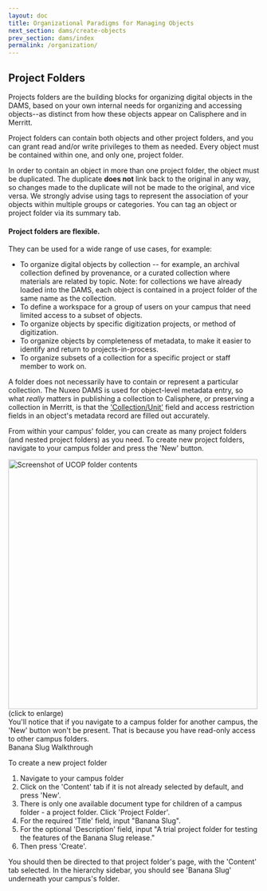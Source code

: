 ```yaml
---
layout: doc
title: Organizational Paradigms for Managing Objects
next_section: dams/create-objects
prev_section: dams/index
permalink: /organization/
---
```


## Project Folders

Projects folders are the building blocks for organizing digital objects in the DAMS, based on your own internal needs for organizing and accessing objects--as distinct from how these objects appear on Calisphere and in Merritt.

Project folders can contain both objects and other project folders, and you can grant read and/or write privileges to them as needed. Every object must be contained within one, and only one, project folder.

<div class="note">In order to contain an object in more than one project folder, the object must be duplicated. The duplicate <b>does not</b> link back to the original in any way, so changes made to the duplicate will not be made to the original, and vice versa. We strongly advise using tags to represent the association of your objects within multiple groups or categories. You can tag an object or project folder via its summary tab.</div>

#### Project folders are flexible.
They can be used for a wide range of use cases, for example:

  - To organize digital objects by collection -- for example, an archival collection defined by provenance, or a curated collection where materials are related by topic.
    Note: for collections we have already loaded into the DAMS, each object is contained in a project folder of the same      name as the collection. 
  - To define a workspace for a group of users on your campus that need limited access to a subset of objects. 
  - To organize objects by specific digitization projects, or method of digitization. 
  - To organize objects by completeness of metadata, to make it easier to identify and return to projects-in-process. 
  - To organize subsets of a collection for a specific project or staff member to work on.
  
<div class="note">A folder does not necessarily have to contain or represent a particular collection. The Nuxeo DAMS is used for object-level metadata entry, so what <i>really</i> matters in publishing a collection to Calisphere, or preserving a collection in Merritt, is that the <a href="" class="notelink">'Collection/Unit'</a> field and access restriction fields in an object's metadata record are filled out accurately.</div>

From within your campus' folder, you can create as many project folders (and nested project folders) as you need. To create new project folders, navigate to your campus folder and press the 'New' button. 

<a class="img-popup" href="{{ site.url }}{{ site.baseurl }}/images/2_UCOP-folder.png">
  <img src="{{ site.url }}{{ site.baseurl }}/images/2_UCOP-folder.png" alt="Screenshot of UCOP folder contents" style="width: 500px">
</a>
<br>(click to enlarge)

<div class="note">You'll notice that if you navigate to a campus folder for another campus, the 'New' button won't be present. That is because you have read-only access to other campus folders.</div>

<div class="walkthrough">Banana Slug Walkthrough</div>

To create a new project folder 

1. Navigate to your campus folder
2. Click on the 'Content' tab if it is not already selected by default, and press 'New'.
3. There is only one available document type for children of a campus folder - a project folder. Click 'Project Folder'. 
4. For the required 'Title' field, input "Banana Slug".
5. For the optional 'Description' field, input "A trial project folder for testing the features of the Banana Slug release." 
6. Then press 'Create'. 

<p>You should then be directed to that project folder's page, with the 'Content' tab selected. In the hierarchy sidebar, you should see 'Banana Slug' underneath your campus's folder.</p>

